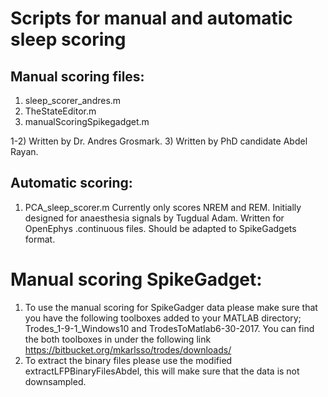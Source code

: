 # Scripts for manual and automatic sleep scoring

## Manual scoring files:
1. sleep_scorer_andres.m
2. TheStateEditor.m
3. manualScoringSpikegadget.m

1-2) Written by Dr. Andres Grosmark. 3) Written by PhD candidate Abdel Rayan.

## Automatic scoring:
1. PCA_sleep_scorer.m
Currently only scores NREM and REM. Initially designed for anaesthesia signals by Tugdual Adam.
Written for OpenEphys .continuous files. Should be adapted to SpikeGadgets format.

# Manual scoring SpikeGadget:
1. To use the manual scoring for SpikeGadger data please make sure that you have the following toolboxes added to your MATLAB directory; Trodes_1-9-1_Windows10 and TrodesToMatlab6-30-2017. You can find the both toolboxes in under the following link https://bitbucket.org/mkarlsso/trodes/downloads/ 
2. To extract the binary files please use the modified extractLFPBinaryFilesAbdel, this will make sure that the data is not downsampled. 
